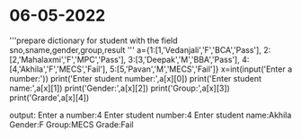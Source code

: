 # 06-05-2022
'''prepare dictionary for student with the field 
sno,sname,gender,group,result
'''
a={1:[1,'Vedanjali','F','BCA','Pass'],
2:[2,'Mahalaxmi','F','MPC','Pass'],
3:[3,'Deepak','M','BBA','Pass'],
4:[4,'Akhila','F','MECS','Fail'],
5:[5,'Pavan','M','MECS','Fail']}
x=int(input('Enter a number:'))
print('Enter student number:',a[x][0])
print('Enter student name:',a[x][1])
print('Gender:',a[x][2])
print('Group:',a[x][3])
print('Grarde',a[x][4])


output:
Enter a number:4
Enter student number:4
Enter student name:Akhila
Gender:F
Group:MECS
Grade:Fail
